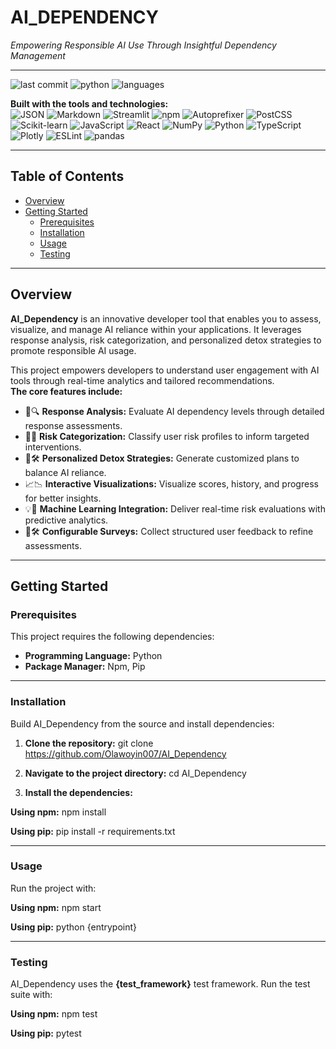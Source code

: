 # AI_DEPENDENCY

_Empowering Responsible AI Use Through Insightful Dependency Management_

---

![last commit](https://img.shields.io/badge/last%20commit-june-blue) ![python](https://img.shields.io/badge/python-92.6%25-blue) ![languages](https://img.shields.io/badge/languages-17-yellow)

**Built with the tools and technologies:**  
![JSON](https://img.shields.io/badge/-JSON-000) ![Markdown](https://img.shields.io/badge/-Markdown-404040) ![Streamlit](https://img.shields.io/badge/-Streamlit-fd4e1f) ![npm](https://img.shields.io/badge/-npm-cb3837) ![Autoprefixer](https://img.shields.io/badge/-Autoprefixer-d32d27) ![PostCSS](https://img.shields.io/badge/-PostCSS-dd3a0a) ![Scikit-learn](https://img.shields.io/badge/-scikit--learn-f7931e) ![JavaScript](https://img.shields.io/badge/-JavaScript-f7df1e) ![React](https://img.shields.io/badge/-React-61dafb) ![NumPy](https://img.shields.io/badge/-NumPy-013243) ![Python](https://img.shields.io/badge/-Python-3572A5) ![TypeScript](https://img.shields.io/badge/-TypeScript-007acc) ![Plotly](https://img.shields.io/badge/-Plotly-3f4e98) ![ESLint](https://img.shields.io/badge/-ESLint-4B32C3) ![pandas](https://img.shields.io/badge/-pandas-150458)

---

## Table of Contents

- [Overview](#overview)
- [Getting Started](#getting-started)
  - [Prerequisites](#prerequisites)
  - [Installation](#installation)
  - [Usage](#usage)
  - [Testing](#testing)

---

## Overview

**AI_Dependency** is an innovative developer tool that enables you to assess, visualize, and manage AI reliance within your applications. It leverages response analysis, risk categorization, and personalized detox strategies to promote responsible AI usage.

This project empowers developers to understand user engagement with AI tools through real-time analytics and tailored recommendations.  
**The core features include:**

- 🧩🔍 **Response Analysis:** Evaluate AI dependency levels through detailed response assessments.
- 🎯🍬 **Risk Categorization:** Classify user risk profiles to inform targeted interventions.
- 🚀🛠 **Personalized Detox Strategies:** Generate customized plans to balance AI reliance.
- 📈📉 **Interactive Visualizations:** Visualize scores, history, and progress for better insights.
- 💡🧠 **Machine Learning Integration:** Deliver real-time risk evaluations with predictive analytics.
- 📝🛠 **Configurable Surveys:** Collect structured user feedback to refine assessments.

---

## Getting Started

### Prerequisites

This project requires the following dependencies:

- **Programming Language:** Python
- **Package Manager:** Npm, Pip

---

### Installation

Build AI_Dependency from the source and install dependencies:

1. **Clone the repository:**
git clone https://github.com/Olawoyin007/AI_Dependency


2. **Navigate to the project directory:**
cd AI_Dependency


3. **Install the dependencies:**

**Using npm:**
npm install


**Using pip:**
pip install -r requirements.txt


---

### Usage

Run the project with:

**Using npm:**
npm start


**Using pip:**
python {entrypoint}

---

### Testing

AI_Dependency uses the **{test_framework}** test framework. Run the test suite with:

**Using npm:**
npm test


**Using pip:**
pytest
